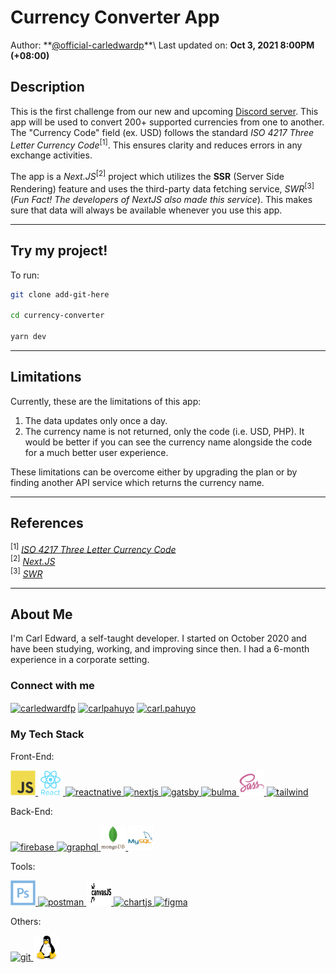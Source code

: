 # Currency Converter App

Author: **[@official-carledwardp]('https://github.com/official-carledwardfp')**\
Last updated on: **Oct 3, 2021 8:00PM (+08:00)**

## Description

This is the first challenge from our new and upcoming [Discord server](https://discord.gg/rergxXQfu2). This app will be used to convert 200+ supported currencies from one to another. The "Currency Code" field (ex. USD) follows the standard _ISO 4217 Three Letter Currency Code_<sup>[1]</sup>. This ensures clarity and reduces errors in any exchange activities.

The app is a _Next.JS_<sup>[2]</sup> project which utilizes the **SSR** (Server Side Rendering) feature and uses the third-party data fetching service, _SWR_<sup>[3]</sup> (_Fun Fact! The developers of NextJS also made this service_). This makes sure that data will always be available whenever you use this app.

---

## Try my project!

To run:

```bash
git clone add-git-here

cd currency-converter

yarn dev
```

---

## Limitations

Currently, these are the limitations of this app:

1. The data updates only once a day.
2. The currency name is not returned, only the code (i.e. USD, PHP). It would be better if you can see the currency name alongside the code for a much better user experience.

These limitations can be overcome either by upgrading the plan or by finding another API service which returns the currency name.

---

## References

<sup>[1]</sup> [_ISO 4217 Three Letter Currency Code_](https://www.iso.org/iso-4217-currency-codes.html)\
<sup>[2]</sup> [_Next.JS_](https://nextjs.org/)\
<sup>[3]</sup> [_SWR_](https://swr.vercel.app/)

---

## About Me

I'm Carl Edward, a self-taught developer. I started on October 2020 and have been studying, working, and improving since then. I had a 6-month experience in a corporate setting.

### Connect with me

<a href="https://twitter.com/carledwardfp" target="blank"><img align="center" src="https://raw.githubusercontent.com/rahuldkjain/github-profile-readme-generator/master/src/images/icons/Social/twitter.svg" alt="carledwardfp" height="30" width="40" /></a>
<a href="https://linkedin.com/in/carlpahuyo" target="blank"><img align="center" src="https://raw.githubusercontent.com/rahuldkjain/github-profile-readme-generator/master/src/images/icons/Social/linked-in-alt.svg" alt="carlpahuyo" height="30" width="40" /></a>
<a href="https://fb.com/carl.pahuyo" target="blank"><img align="center" src="https://raw.githubusercontent.com/rahuldkjain/github-profile-readme-generator/master/src/images/icons/Social/facebook.svg" alt="carl.pahuyo" height="30" width="40" /></a>

### My Tech Stack

Front-End:

<a href="https://developer.mozilla.org/en-US/docs/Web/JavaScript" target="_blank"> <img src="https://raw.githubusercontent.com/devicons/devicon/master/icons/javascript/javascript-original.svg" alt="javascript" width="40" height="40"/>
</a>
<a href="https://reactjs.org/" target="_blank"> <img src="https://raw.githubusercontent.com/devicons/devicon/master/icons/react/react-original-wordmark.svg" alt="react" width="40" height="40"/> </a>
<a href="https://reactnative.dev/" target="_blank"> <img src="https://reactnative.dev/img/header_logo.svg" alt="reactnative" width="40" height="40"/> </a>
<a href="https://nextjs.org/" target="_blank"> <img src="https://cdn.worldvectorlogo.com/logos/nextjs-3.svg" alt="nextjs" width="40" height="40"/> </a>
<a href="https://www.gatsbyjs.com/" target="_blank"> <img src="https://www.vectorlogo.zone/logos/gatsbyjs/gatsbyjs-icon.svg" alt="gatsby" width="40" height="40"/> </a>
<a href="https://bulma.io/" target="_blank"> <img src="https://raw.githubusercontent.com/gilbarbara/logos/804dc257b59e144eaca5bc6ffd16949752c6f789/logos/bulma.svg" alt="bulma" width="40" height="40"/> </a>
<a href="https://sass-lang.com" target="_blank"> <img src="https://raw.githubusercontent.com/devicons/devicon/master/icons/sass/sass-original.svg" alt="sass" width="40" height="40"/> </a>
<a href="https://tailwindcss.com/" target="_blank"> <img src="https://www.vectorlogo.zone/logos/tailwindcss/tailwindcss-icon.svg" alt="tailwind" width="40" height="40"/> </a>

Back-End:

<a href="https://firebase.google.com/" target="_blank"> <img src="https://www.vectorlogo.zone/logos/firebase/firebase-icon.svg" alt="firebase" width="40" height="40"/> </a>
<a href="https://graphql.org" target="_blank"> <img src="https://www.vectorlogo.zone/logos/graphql/graphql-icon.svg" alt="graphql" width="40" height="40"/> </a>
<a href="https://www.mongodb.com/" target="_blank"> <img src="https://raw.githubusercontent.com/devicons/devicon/master/icons/mongodb/mongodb-original-wordmark.svg" alt="mongodb" width="40" height="40"/> </a>
<a href="https://www.mysql.com/" target="_blank"> <img src="https://raw.githubusercontent.com/devicons/devicon/master/icons/mysql/mysql-original-wordmark.svg" alt="mysql" width="40" height="40"/> </a>

Tools:

<a href="https://www.photoshop.com/en" target="_blank"> <img src="https://raw.githubusercontent.com/devicons/devicon/master/icons/photoshop/photoshop-line.svg" alt="photoshop" width="40" height="40"/> </a>
<a href="https://postman.com" target="_blank"> <img src="https://www.vectorlogo.zone/logos/getpostman/getpostman-icon.svg" alt="postman" width="40" height="40"/> </a>
<a href="https://canvasjs.com" target="_blank"> <img src="https://raw.githubusercontent.com/Hardik0307/Hardik0307/master/assets/canvasjs-charts.svg" alt="canvasjs" width="40" height="40"/> </a>
<a href="https://www.chartjs.org" target="_blank"> <img src="https://www.chartjs.org/media/logo-title.svg" alt="chartjs" width="40" height="40"/> </a>
<a href="https://www.figma.com/" target="_blank"> <img src="https://www.vectorlogo.zone/logos/figma/figma-icon.svg" alt="figma" width="40" height="40"/> </a>

Others:

<a href="https://git-scm.com/" target="_blank"> <img src="https://www.vectorlogo.zone/logos/git-scm/git-scm-icon.svg" alt="git" width="40" height="40"/> </a>
<a href="https://www.linux.org/" target="_blank"> <img src="https://raw.githubusercontent.com/devicons/devicon/master/icons/linux/linux-original.svg" alt="linux" width="40" height="40"/> </a>

